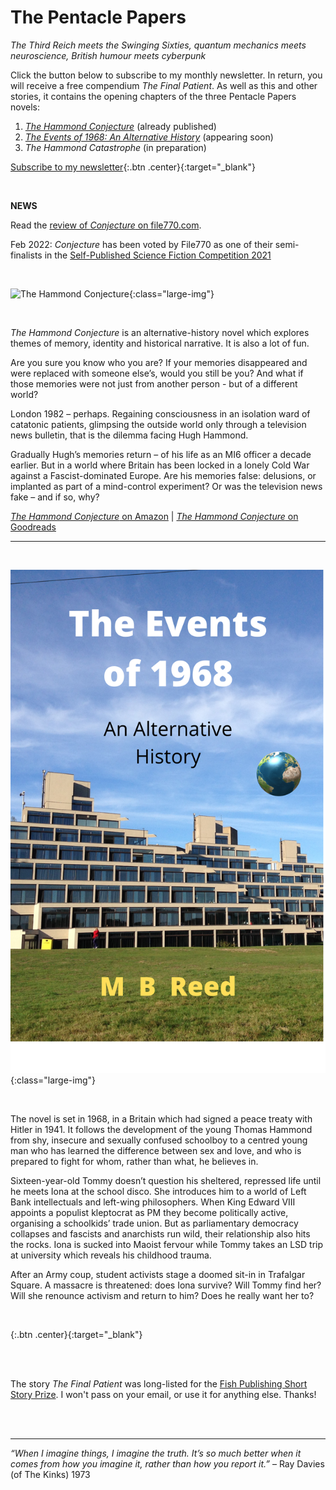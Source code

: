 ﻿---
layout: home
menu: home
---

# The Pentacle Papers
*The Third Reich meets the Swinging Sixties, quantum mechanics meets neuroscience, British humour meets cyberpunk*
<br/>

Click the button below to subscribe to my monthly newsletter. In return, you will receive a free compendium *The Final Patient*. As well as this and other stories, it contains the opening chapters of the three Pentacle Papers novels:
1. [*The Hammond Conjecture*](https://mybook.to/conjecture) (already published) 
2. [*The Events of 1968: An Alternative History*](https://mybook.to/events) (appearing soon)
3. *The Hammond Catastrophe* (in preparation)

[Subscribe to my newsletter](https://mailchi.mp/b0fc2207af03/newsletter-signup){:.btn .center}{:target="_blank"}

<br/>

**NEWS**

Read the [review of *Conjecture* on file770.com](http://file770.com/review-the-hammond-conjecture/). 

Feb 2022: *Conjecture* has been voted by File770 as one of their semi-finalists in the [Self-Published Science Fiction Competition 2021](http://file770.com/team-file-770s-semifinalists-for-the-self-published-science-fiction-competition/comment-page-1/) 

<br/>

![The Hammond Conjecture](/assets/img/cover-full-v4.png){:class="large-img"}

<br/>

*The Hammond Conjecture* is an alternative-history novel which explores themes of memory, identity and historical narrative. It is also a lot of fun.

Are you sure you know who you are? If your memories disappeared and were replaced with someone else’s, would you still be you? And what if those memories were not just from another person - but of a different world?

London 1982 – perhaps. Regaining consciousness in an isolation ward of catatonic patients, glimpsing the outside world only through a television news bulletin, that is the dilemma facing Hugh Hammond.

Gradually Hugh’s memories return – of his life as an MI6 officer a decade earlier. But in a world where Britain has been locked in a lonely Cold War against a Fascist-dominated Europe. Are his memories false: delusions, or implanted as part of a mind-control experiment? Or was the television news fake – and if so, why? 

<!---“Very well thought-out … Reminds me of Michael Moorcock’s earlier novels.” – Gary Gibson, leading British sci-fi writer.--->

[*The Hammond Conjecture* on Amazon](https://mybook.to/conjecture) | [*The Hammond Conjecture* on Goodreads](https://www.goodreads.com/book/show/48593207-the-hammond-conjecture)
​
<br/>

---

<br/>


![The Events of 1968: An Alternative History](/assets/img/events-uea-cover.png){:class="large-img"}

<br/>

The novel is set in 1968, in a Britain which had signed a peace treaty with Hitler in 1941. It follows the development of the young Thomas Hammond from shy, insecure and sexually confused schoolboy to a centred young man who has learned the difference between sex and love, and who is prepared to fight for whom, rather than what, he believes in.

Sixteen-year-old Tommy doesn’t question his sheltered, repressed life until he meets Iona at the school disco. She introduces him to a world of Left Bank intellectuals and left-wing philosophers. When King Edward VIII appoints a populist kleptocrat as PM they become politically active, organising a schoolkids’ trade union. But as parliamentary democracy collapses and fascists and anarchists run wild, their relationship also hits the rocks. Iona is sucked into Maoist fervour while Tommy takes an LSD trip at university which reveals his childhood trauma.

After an Army coup, student activists stage a doomed sit-in in Trafalgar Square. A massacre is threatened: does Iona survive? Will Tommy find her? Will she renounce activism and return to him? Does he really want her to?




<!---{:.btn .center}{:target="_blank"}--->

<br/>

{:.btn .center}{:target="_blank"}

<br/>





<br/>

The story *The Final Patient* was long-listed for the [Fish Publishing Short Story Prize](https://www.fishpublishing.com/2020/03/16/short-story-prize-2019-20-results-short-long-lists/#long). 
I won't pass on your email, or use it for anything else. Thanks!



<br/>
<br/>

---
_“When I imagine things, I imagine the truth. It’s so much better when it comes from how you imagine it, rather than how you report it.”_ – Ray Davies (of The Kinks) 1973
